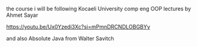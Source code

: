 the course i will be following
Kocaeli University comp eng OOP lectures by Ahmet Sayar

https://youtu.be/Ux0Yzedi3Xc?si=mPmnDRCNDLOBGBYy

and also Absolute Java from Walter Savitch
